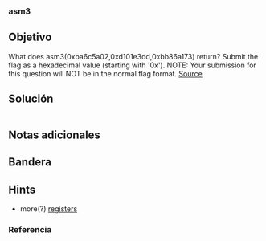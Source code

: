 ### asm3
## Objetivo

What does asm3(0xba6c5a02,0xd101e3dd,0xbb86a173) return? Submit the flag as a hexadecimal value (starting with '0x'). NOTE: Your submission for this question will NOT be in the normal flag format. [Source](https://jupiter.challenges.picoctf.org/static/cb753ae52bca4aa303deca5fbfb01bfb/test.S)
## Solución
```bash

```
## Notas adicionales

## Bandera


## Hints

- more(?) [registers](https://wiki.skullsecurity.org/index.php?title=Registers)

### Referencia